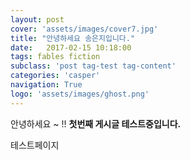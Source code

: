 ```yaml
---
layout: post
cover: 'assets/images/cover7.jpg'
title: "안녕하세요 송은지입니다."
date:   2017-02-15 10:18:00
tags: fables fiction
subclass: 'post tag-test tag-content'
categories: 'casper'
navigation: True
logo: 'assets/images/ghost.png'
---
```


안녕하세요 ~ !!
**첫번째 게시글 테스트중입니다.**


테스트페이지

